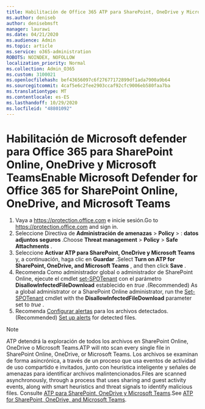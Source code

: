 ```yaml
---
title: Habilitación de Office 365 ATP para SharePoint, OneDrive y Microsoft Teams
ms.author: deniseb
author: denisebmsft
manager: laurawi
ms.date: 04/21/2020
ms.audience: Admin
ms.topic: article
ms.service: o365-administration
ROBOTS: NOINDEX, NOFOLLOW
localization_priority: Normal
ms.collection: Admin_O365
ms.custom: 3100021
ms.openlocfilehash: bef43656097c6f27677172899df1ada7900a9b64
ms.sourcegitcommit: 4caf5e6c2fee2903ccaf92cfc9006eb580faa7ba
ms.translationtype: MT
ms.contentlocale: es-ES
ms.lasthandoff: 10/29/2020
ms.locfileid: "48801092"
---
```

# <a name="enable-microsoft-defender-for-office-365-for-sharepoint-online-onedrive-and-microsoft-teams"></a><span data-ttu-id="2a29d-102">Habilitación de Microsoft defender para Office 365 para SharePoint Online, OneDrive y Microsoft Teams</span><span class="sxs-lookup"><span data-stu-id="2a29d-102">Enable Microsoft Defender for Office 365 for SharePoint Online, OneDrive, and Microsoft Teams</span></span>

1. <span data-ttu-id="2a29d-103">Vaya a https://protection.office.com e inicie sesión.</span><span class="sxs-lookup"><span data-stu-id="2a29d-103">Go to https://protection.office.com and sign in.</span></span>
2. <span data-ttu-id="2a29d-104">Seleccione Directiva de **Administración de amenazas**  >  **Policy**  >  : **datos adjuntos seguros** .</span><span class="sxs-lookup"><span data-stu-id="2a29d-104">Choose **Threat management** > **Policy** > **Safe Attachments** .</span></span>
3. <span data-ttu-id="2a29d-105">Seleccione **Activar ATP para SharePoint, OneDrive y Microsoft Teams** y, a continuación, haga clic en **Guardar** .</span><span class="sxs-lookup"><span data-stu-id="2a29d-105">Select **Turn on ATP for SharePoint, OneDrive, and Microsoft Teams** , and then click **Save** .</span></span>
4. <span data-ttu-id="2a29d-106">Recomenda Como administrador global o administrador de SharePoint Online, ejecute el cmdlet [set-SPOTenant](https://docs.microsoft.com/powershell/module/sharepoint-online/Set-SPOTenant?view=sharepoint-ps) con el parámetro **DisallowInfectedFileDownload** establecido en *true* .</span><span class="sxs-lookup"><span data-stu-id="2a29d-106">(Recommended) As a global administrator or a SharePoint Online administrator, run the [Set-SPOTenant](https://docs.microsoft.com/powershell/module/sharepoint-online/Set-SPOTenant?view=sharepoint-ps) cmdlet with the **DisallowInfectedFileDownload** parameter set to *true* .</span></span>
5. <span data-ttu-id="2a29d-107">Recomenda [Configurar alertas](https://docs.microsoft.com/microsoft-365/security/office-365-security/turn-on-atp-for-spo-odb-and-teams#set-up-alerts-for-detected-files) para los archivos detectados.</span><span class="sxs-lookup"><span data-stu-id="2a29d-107">(Recommended) [Set up alerts](https://docs.microsoft.com/microsoft-365/security/office-365-security/turn-on-atp-for-spo-odb-and-teams#set-up-alerts-for-detected-files) for detected files.</span></span>

> [!NOTE]
> <span data-ttu-id="2a29d-108">ATP detendrá la exploración de todos los archivos en SharePoint Online, OneDrive o Microsoft Teams.</span><span class="sxs-lookup"><span data-stu-id="2a29d-108">ATP will nto scan every single file in SharePoint Online, OneDrive, or Microsoft Teams.</span></span> <span data-ttu-id="2a29d-109">Los archivos se examinan de forma asincrónica, a través de un proceso que usa eventos de actividad de uso compartido e invitados, junto con heurística inteligente y señales de amenazas para identificar archivos malintencionados.</span><span class="sxs-lookup"><span data-stu-id="2a29d-109">Files are scanned asynchronously, through a process that uses sharing and guest activity events, along with smart heuristics and threat signals to identify malicious files.</span></span> <span data-ttu-id="2a29d-110">Consulte [ATP para SharePoint, OneDrive y Microsoft Teams](https://docs.microsoft.com/microsoft-365/security/office-365-security/atp-for-spo-odb-and-teams).</span><span class="sxs-lookup"><span data-stu-id="2a29d-110">See [ATP for SharePoint, OneDrive, and Microsoft Teams](https://docs.microsoft.com/microsoft-365/security/office-365-security/atp-for-spo-odb-and-teams).</span></span>